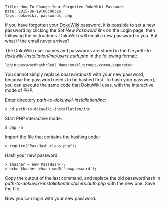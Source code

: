     Title: How To Change Your Forgotten DokuWiki Password
    Date: 2015-06-19T00:06:26
    Tags: dokuwiki, passwords, php 

If you have forgotten your [DokuWiki](https://dokuwiki.org) password, it is possible to set a new password by clicking the _Set New Password_ link on the Login page, then following the instructions. DokuWiki will email a new password to you. But what if the email never arrives?

<!-- more -->

The DokuWiki user names and passwords are stored in the file _path-to-dokuwiki-installation/inc/users.auth.php_ in the following format:

    login:passwordhash:Real Name:email:groups,comma,seperated

You cannot simply replace _passwordhash_ with your new password, because the password needs to be hashed first. To hash your password, you can execute the same code that DokuWiki uses, with the interactive mode of PHP.

Enter directory _path-to-dokuwiki-installation/inc_:

    $ cd path-to-dokuwiki-installation/inc

Start PHP interactive mode:

    $ php -a

Import the file that contains the hashing code:

    > require("PassHash.class.php");

Hash your new password:

    > $hasher = new PassHash();
    > echo $hasher->hash_smd5('newpassword');

Copy the output of the last command, and replace the old passwordhash in _path-to-dokuwiki-installation/inc/users.auth.php_ with the new one. Save the file.

Now you can login with your new password.

